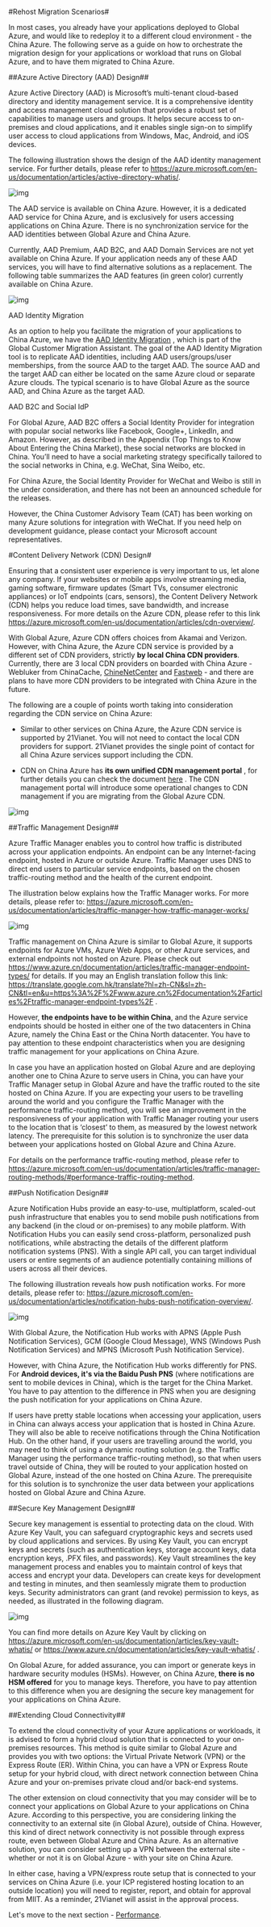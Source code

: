 #Rehost Migration Scenarios#

In most cases, you already have your applications deployed to Global Azure, and would like to redeploy it to a different cloud environment - the China Azure. The following serve as a guide on how to orchestrate the migration design for your applications or workload that runs on Global Azure, and to have them migrated to China Azure.

##Azure Active Directory (AAD) Design##

Azure Active Directory (AAD) is Microsoft’s multi-tenant cloud-based directory and identity management service. It is a comprehensive identity and access management cloud solution that provides a robust set of capabilities to manage users and groups. It helps secure access to on-premises and cloud applications, and it enables single sign-on to simplify user access to cloud applications from Windows, Mac, Android, and iOS devices. 

The following illustration shows the design of the AAD identity management service. For further details, please refer to https://azure.microsoft.com/en-us/documentation/articles/active-directory-whatis/.

![img](https://mncplaybook.azurewebsites.net/Content/Images/planning_rehost_1.png)

The AAD service is available on China Azure. However, it is a dedicated AAD service for China Azure, and is exclusively for users accessing applications on China Azure. There is no synchronization service for the AAD identities between Global Azure and China Azure.
 
Currently, AAD Premium, AAD B2C, and AAD Domain Services are not yet available on China Azure. If your application needs any of these AAD services, you will have to find alternative solutions as a replacement. The following table summarizes the AAD features (in green color) currently available on China Azure.

![img](https://mncplaybook.azurewebsites.net/Content/Images/planning_rehost_2.png)

AAD Identity Migration
 
As an option to help you facilitate the migration of your applications to China Azure, we have the [AAD Identity Migration](https://github.com/Azure/AzureGlobalConnectionCenter/blob/master/PlayBook/Migration%20Assistant/Other%20Migration%20Tools.md) , which is part of the Global Customer Migration Assistant. The goal of the AAD Identity Migration tool is to replicate AAD identities, including AAD users/groups/user memberships, from the source AAD to the target AAD. The source AAD and the target AAD can either be located on the same Azure cloud or separate Azure clouds. The typical scenario is to have Global Azure as the source AAD, and China Azure as the target AAD.
 
AAD B2C and Social IdP
 
For Global Azure, AAD B2C offers a Social Identity Provider for integration with popular social networks like Facebook, Google+, LinkedIn, and Amazon. However, as described in the Appendix (Top Things to Know About Entering the China Market), these social networks are blocked in China. You’ll need to have a social marketing strategy specifically tailored to the social networks in China, e.g. WeChat, Sina Weibo, etc. 
 
For China Azure, the Social Identity Provider for WeChat and Weibo is still in the under consideration, and there has not been an announced schedule for the releases. 
 
However, the China Customer Advisory Team (CAT) has been working on many Azure solutions for integration with WeChat. If you need help on development guidance, please contact your Microsoft account representatives.

#Content Delivery Network (CDN) Design#

Ensuring that a consistent user experience is very important to us, let alone any company. If your websites or mobile apps involve streaming media, gaming software, firmware updates (Smart TVs, consumer electronic appliances) or IoT endpoints (cars, sensors), the Content Delivery Network (CDN) helps you reduce load times, save bandwidth, and increase responsiveness. For more details on the Azure CDN, please refer to this link https://azure.microsoft.com/en-us/documentation/articles/cdn-overview/.
 
With Global Azure, Azure CDN offers choices from Akamai and Verizon. However, with China Azure, the Azure CDN service is provided by a different set of CDN providers, strictly **by local China CDN providers**. Currently, there are 3 local CDN providers on boarded with China Azure - Webluker from ChinaCache, [ChineNetCenter](http://www.chinanetcenter.com/) and [Fastweb](http://www.fastweb.com.cn/) - and there are plans to have more CDN providers to be integrated with China Azure in the future. 


The following are a couple of points worth taking into consideration regarding the CDN service on China Azure:
 
- Similar to other services on China Azure, the Azure CDN service is supported by 21Vianet. You will not need to contact the local CDN providers for support. 21Vianet provides the single point of contact for all China Azure services support including the CDN.
 
- CDN on China Azure has **its own unified CDN management portal** , for further details you can check the document [here](https://www.azure.cn/documentation/articles/cdn-management-portal-how-to-use/) . The CDN management portal will introduce some operational changes to CDN management if you are migrating from the Global Azure CDN.

![img](https://mncplaybook.azurewebsites.net/Content/Images/planning_rehost_3.png)

##Traffic Management Design##
 
Azure Traffic Manager enables you to control how traffic is distributed across your application endpoints. An endpoint can be any Internet-facing endpoint, hosted in Azure or outside Azure. Traffic Manager uses DNS to direct end users to particular service endpoints, based on the chosen traffic-routing method and the health of the current endpoint. 
 
The illustration below explains how the Traffic Manager works. For more details, please refer to: https://azure.microsoft.com/en-us/documentation/articles/traffic-manager-how-traffic-manager-works/

![img](https://mncplaybook.azurewebsites.net/Content/Images/planning_rehost_4.png)

Traffic management on China Azure is similar to Global Azure, it supports endpoints for Azure VMs, Azure Web Apps, or other Azure services, and external endpoints not hosted on Azure.  Please check out https://www.azure.cn/documentation/articles/traffic-manager-endpoint-types/ for details. If you may an English translation follow this link: https://translate.google.com.hk/translate?hl=zh-CN&sl=zh-CN&tl=en&u=https%3A%2F%2Fwww.azure.cn%2Fdocumentation%2Farticles%2Ftraffic-manager-endpoint-types%2F .
 
However, **the endpoints have to be within China**, and the Azure service endpoints should be hosted in either one of the two datacenters in China Azure, namely the China East or the China North datacenter. You have to pay attention to these endpoint characteristics when you are designing traffic management for your applications on China Azure.

In case you have an application hosted on Global Azure and are deploying another one to China Azure to serve  users in China, you can have your Traffic Manager setup in Global Azure and have the traffic routed to the site hosted on China Azure. If you are expecting your users to be travelling around the world and you configure the Traffic Manager with the performance traffic-routing method, you will see an improvement in the responsiveness of your application with Traffic Manager routing your users to the location that is ‘closest’ to them, as measured by the lowest network latency. The prerequisite for this solution is to synchronize the user data between your applications hosted on Global Azure and China Azure.
 
For details on the performance traffic-routing method, please refer to
https://azure.microsoft.com/en-us/documentation/articles/traffic-manager-routing-methods/#performance-traffic-routing-method.

##Push Notification Design##

Azure Notification Hubs provide an easy-to-use, multiplatform, scaled-out push infrastructure that enables you to send mobile push notifications from any backend (in the cloud or on-premises) to any mobile platform. With Notification Hubs you can easily send cross-platform, personalized push notifications, while abstracting the details of the different platform notification systems (PNS). With a single API call, you can target individual users or entire segments of an audience potentially containing millions of users across all their devices.
 
The following illustration reveals how push notification works. For more details, please refer to: https://azure.microsoft.com/en-us/documentation/articles/notification-hubs-push-notification-overview/.

![img](https://mncplaybook.azurewebsites.net/Content/Images/planning_rehost_5.png)

With Global Azure, the Notification Hub works with APNS (Apple Push Notification Services), GCM (Google Cloud Message), WNS (Windows Push Notification Services) and MPNS (Microsoft Push Notification Service). 
 
However, with China Azure, the Notification Hub works differently for PNS. For **Android devices, it's via the Baidu Push PNS** (where notifications are sent to mobile devices in China), which is the target for the China Market. You have to pay attention to the difference in PNS when you are designing the push notification for your applications on China Azure.
 
If users have pretty stable locations when accessing your application, users in China can always access your application that is hosted in China Azure. They will also be able to receive notifications through the China Notification Hub. On the other hand, if your users are travelling around the world, you may need to think of using a dynamic routing solution (e.g. the Traffic Manager using the performance traffic-routing method), so that when users travel outside of China, they will be routed to your application hosted on Global Azure, instead of the one hosted on China Azure.  The prerequisite for this solution is to synchronize the user data between your applications hosted on Global Azure and China Azure.

##Secure Key Management Design##
 
Secure key management is essential to protecting data on the cloud. With Azure Key Vault, you can safeguard cryptographic keys and secrets used by cloud applications and services. By using Key Vault, you can encrypt keys and secrets (such as authentication keys, storage account keys, data encryption keys, .PFX files, and passwords). Key Vault streamlines the key management process and enables you to maintain control of keys that access and encrypt your data. Developers can create keys for development and testing in minutes, and then seamlessly migrate them to production keys. Security administrators can grant (and revoke) permission to keys, as needed, as illustrated in the following diagram.

![img](https://mncplaybook.azurewebsites.net/Content/Images/planning_rehost_6.png)

You can find more details on Azure Key Vault by clicking on https://azure.microsoft.com/en-us/documentation/articles/key-vault-whatis/ or
https://www.azure.cn/documentation/articles/key-vault-whatis/ .
 
On Global Azure, for added assurance, you can import or generate keys in hardware security modules (HSMs). However, on China Azure, **there is no HSM offered** for you to manage keys. Therefore, you have to pay attention to this difference when you are designing the secure key management for your applications on China Azure.

##Extending Cloud Connectivity##

To extend the cloud connectivity of your Azure applications or workloads, it is advised to form a hybrid cloud solution that is connected to your on-premises resources. This method is quite similar to Global Azure and provides you with two options: the Virtual Private Network (VPN) or the Express Route (ER). Within China, you can have a VPN or Express Route setup for your hybrid cloud, with direct network connection between China Azure and your on-premises private cloud and/or back-end systems.

The other extension on cloud connectivity that you may consider will be to connect your applications on Global Azure to your applications on China Azure. According to this perspective, you are considering linking the connectivity to an external site (in Global Azure), outside of China. However, this kind of direct network connectivity is not possible through express route, even between Global Azure and China Azure.  As an alternative solution, you can consider setting up a VPN between the external site - whether or not it is on Global Azure - with your site on China Azure. 

In either case, having a VPN/express route setup that is connected to your services on China Azure (i.e. your ICP registered hosting location to an outside location) you will need to register, report, and obtain for approval from MIIT. As a reminder, 21Vianet will assist in the approval process.

Let's move to the next section - [Performance](https://github.com/Azure/AzureGlobalConnectionCenter/blob/master/PlayBook/Planning/Guidance/Performance.md).

